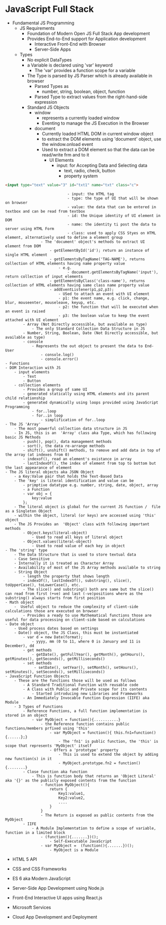 # JavaScript Full Stack

- Fundamental JS Programming
    - JS Requirements
        - Foundation of Modern Open JS Full Stack App development
        - Provides End-to-End support for Application development
            - Interactive Front-End with Browser
            - Server-Side Apps
    - Types
        - No explicit DataTypes
        - a Variable is declared using 'var' keyword
            - The 'var' provides a function scope for a variable
        - The Type is parsed by JS Parser which is already available in browser 
            - Parsed Types as 
                - number, string, boolean,  object, function 
            - Parsed Type to extract values from the right-hand-side expression    
        - Standard JS Objects
            - window
                - represents a currently loaded window
                - Eventing to manage the JS Execution in the Browser
            - document
                - Currently loaded HTML DOM in current window object
                - to extract the DOM elements using 'document' object, use the window.onload event
                - Used to extract a DOM element so that the data can be read/write frm and to it
                    - UI Elements
                        - input: for Accepting Data and Selecting data
                            - text, radio, check, button
                            - property system
``` html
<input type="text" value="3" id="txt1" name="txt" class="c">
```
                                - input: the HTML tag
                                - type: the type of UI that will be shown on browser
                                - value: the data that can be entered in textbox and can be read from textbox
                                - id: the Unique identity of UI element in DOM
                                - name: the identity ti post the data to server using HTML Form 
                                - class: used to apply CSS Styes on HTML element, alternatively used to define a element group  
                    - The 'document' object's methods to extract UI element from DOM
                        - getElementById('id'); return an instance of single HTML element
                        - getElementsByTagName('TAG-NAME'), returns collection of HTML elements having name property value
                            - e.g. 
                                - document.getElementsByTagName('input'), return collection of input elements
                        - getElementsByClass('class-name'), returns collection of HTML elements having same class name property value        
                        - addEventListener(p1,p2,p3);
                            - USed to attach an event with UI element
                            - p1: the event name, e.g. click, change, blur, mouseenter, mouseleave, keyup, etc.
                            - p2: the function that will be executed when an event is raised
                            - p3: the boolean value to keep the event attached with UI element                      
            - Array (Not Directly accessible, but available as type)
                - The only Standard Collection Data Structure in JS
            - Number, String, Boolean, Date (Not Directly accessible, but available as type) 
            - console
                - Represents the out object to present the data to End-User
                    - console.log()   
                    - console.error()                 
    - Functions
    - DOM Interaction with JS
        - input elements    
            - Text
            - Button
        - collection elements
            - Provides a group of same UI
            - generated statically using HTML elements and its parent child relationship
            - generated dynamically using loops provided using JavaScript Programming
                - for..loop
                - for..in loop
                    - simplification of for..loop   
    - The JS 'Array'
        - The most powerful collection data structure in JS
        - In JS, this is an  'Array' class aka Type, which has following basic JS Methods
            - push(), pop(), data management methods
            - sort(), the data re-arrange methods
            - shift(), unshift() methods, to remove and add data in top of the array (at indexes from 0)
            - indexof(), read an element's existance in array
            - lastIndexOf(), the index of element from top to bottom but the last appearance of element
    - The JS literal objects aka JSON Object
        - a Key:Value pair that holds the Text-Based Data
        - The 'key' is literal identification and value can be 
            - primptive datatype e.g. number, string, date, object, array
            - a Function
            - var obj = {
                key:value
            };           
        - The literal object is global for the current JS function /  file as a Singleton Object   
        - within the object, literal (or keys) are accessed using 'this' object
        - The JS Provides an  'Object' class with following important methods
            - Object.keys(literal-object)
                - Used to read all keys of literal object
            - Object.values(literal-object)
                - Used to read value of each key in object
    - The 'string' type
        - The Data Structure that is used to store textual data
        - Case Sensitive
        - Internally it is treated as Character Array
        - Availability of most of the JS Array methods available to string  
        - String Object
            - length the property that shows length
            - indexOf(), lastIndexOf(), substring(), slice(), toUpperCase(), toLowerCase(), etc.     
            - The slice() and substring() both are same but the slice() can read from first (+ve) and last (-ve)positions where as the substring() always starts from first position            
    - Math object
        -  Useful object to reduce the complexity of client-side calculations those are executed on browser
            - Provides a ready to use Mathematical functions those are useful for data processing on client-side based on calculations                         
    - Date object
        - Used process dates based on settings
        - Date() object, the JS Class, this must be instantiated
            - var d = new Date(format);
                - yyyy, mm (0 to 11, where 0 is January and 11 is December), dd
            - get methods
                - getDate(), getFullYear(), getMonth(), getHours(), getMinutes(), getSeconds(), getMilliseconds()
            - set methods        
                 - setDate(), setYear(), setMonth(), setHours(), setMinutes(), setSeconds(), setMilliseconds()    
    - JavaScript Function Objects
        - These are the functions those will be used as follows
            - A Standard Traditional Function with reusable code
            - A Class with Public and Private scope for its contents
                - Started introducing new Libraries and Frameworks
            - An Immediately Invocable Function Expression (IIFE) aka Module                  
        - 3 Types of Functions
            - Reference Functions, a full function implementation is stored in an object
                - var MyObject = function(){...........}
                    - the Reference function contains public functions/members prfixed using 'this'
                        - var MyObject = function(){ this.fn1=function(){......};} 
                            - The 'fn1' is public function, the 'this' is scope that represents 'MyObject' itself   
                        - Offers a 'prototype' property
                            - This is used to extend the object by adding new function(s) in it
                            - MyObject.prototype.fn2 = function()  {........}    
            - Close function aka function
                - This is function body that returns an 'Object Literal' aka '{}' as the publicly exposed contents from the function 
                    - function MyObject(){
                        return {
                            Key1:value1,
                            Key2:value2,
                            ....
                        }
                    }           
                    - The Return is exposed as public contents from the MyObject
            - IIFE
                - A Module Implementation to define a scope of variable, function in a limited block
                    - (function(){.......})();
                        - Self-Executable JavaScript
                    - var MyObject =  (function(){.......})();
                        - MyObject is a Module             

- HTML 5 API

- CSS and CSS Frameworks
- ES 6 aka Modern JavaScript
- Server-Side App Development using Node.js
- Front-End Interactive UI apps using React.js
- Microsoft Services
- Cloud App Development and Deployment 
